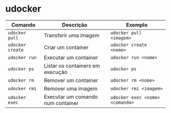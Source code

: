 # udocker
| Comando          | Descrição                         | Exemplo                         |
|------------------|-----------------------------------|---------------------------------|
| `udocker pull`   | Transferir uma imagem             | `udocker pull <imagem>`         |
| `udocker create` | Criar um container                | `udocker create <nome>`         |
| `udocker run`    | Executar um container             | `udocker run <nome>`            |
| `udocker ps`     | Listar os containers em execução  | `udocker ps`                    |
| `udocker rm`     | Remover um container              | `udocker rm <nome>`             |
| `udocker rmi`    | Remover uma imagem                | `udocker rmi <imagem>`          |
| `udocker exec`   | Executar um comando num container | `udocker exec <nome> <comando>` |